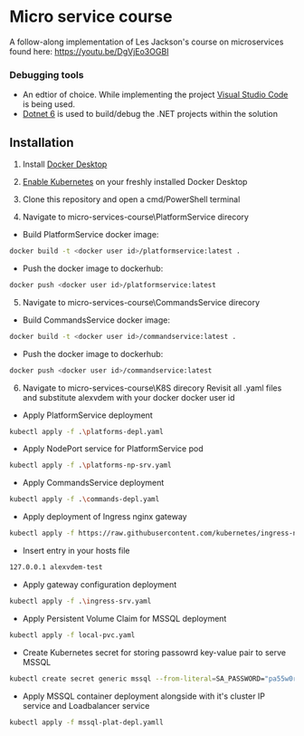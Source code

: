# Micro service course
A follow-along implementation of Les Jackson's course on microservices found here: https://youtu.be/DgVjEo3OGBI

### Debugging tools
- An edtior of choice. While implementing the project [Visual Studio Code](https://code.visualstudio.com/) is being used.
- [Dotnet 6](https://dotnet.microsoft.com/en-us/download/dotnet/6.0) is used to build/debug the .NET projects within the solution

## Installation

1. Install [Docker Desktop](https://www.docker.com/products/docker-desktop/)
2. [Enable Kubernetes](https://docs.docker.com/desktop/kubernetes/#enable-kubernetes) on your freshly installed Docker Desktop

3. Clone this repository and open a cmd/PowerShell terminal

4. Navigate to micro-services-course\PlatformService direcory
  
  - Build PlatformService docker image:
  ```sh
  docker build -t <docker user id>/platformservice:latest .
  ```
  - Push the docker image to dockerhub:
  ```sh
  docker push <docker user id>/platformservice:latest
  ```
  
5. Navigate to micro-services-course\CommandsService direcory
  - Build CommandsService docker image:
  ```sh
  docker build -t <docker user id>/commandservice:latest .
  ```
  - Push the docker image to dockerhub:
  ```sh
  docker push <docker user id>/commandservice:latest
  ```
6.  Navigate to micro-services-course\K8S direcory
  Revisit all .yaml files and substitute alexvdem with your docker docker user id
  - Apply PlatformService deployment
  ```sh
  kubectl apply -f .\platforms-depl.yaml
  ```
  
  - Apply NodePort service for PlatformService pod
  ```sh
  kubectl apply -f .\platforms-np-srv.yaml
  ```
  
  - Apply CommandsService deployment
  ```sh
  kubectl apply -f .\commands-depl.yaml
  ```
  
  - Apply deployment of Ingress nginx gateway 
  ```sh
  kubectl apply -f https://raw.githubusercontent.com/kubernetes/ingress-nginx/controller-v1.4.0/deploy/static/provider/cloud/deploy.yaml
  ```
  
  - Insert entry in your hosts file 
  ```sh
  127.0.0.1 alexvdem-test
  ```
  
  - Apply gateway configuration deployment
  ```sh
  kubectl apply -f .\ingress-srv.yaml
  ```
  
  - Apply Persistent Volume Claim for MSSQL deployment
  ```sh
  kubectl apply -f local-pvc.yaml
  ```
  - Create Kubernetes secret for storing passowrd key-value pair to serve MSSQL
  ```sh
  kubectl create secret generic mssql --from-literal=SA_PASSWORD="pa55w0rd!"
  ```
  
  - Apply MSSQL container deployment alongside with it's cluster IP service and Loadbalancer service
  ```sh
  kubectl apply -f mssql-plat-depl.yamll
  ```
